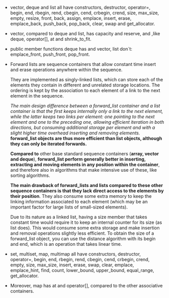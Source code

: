+ vector, deque and list all have constructors, destructor, operator=, begin, end, rbegin, rend, cbegin, cend, crbegin, crend, size, max_size, empty, resize, front, back, assign, emplace, insert, erase, emplace_back, push_back, pop_back, clear, swap and get_allocator.

+ vector, compared to deque and list, has capacity and reserve, and ,like deque, operator[], at and shrink_to_fit.

+ public member functions deque has and vector, list don´t: emplace_front, push_front, pop_front.

+ Forward lists are sequence containers that allow constant time insert and erase operations anywhere   within the sequence.

  They are implemented as singly-linked lists, which can store each of the elements they contain in different and unrelated storage locations. The ordering is kept by the association to each element of a link to the next element in the sequence.

  *The main design difference between a forward_list container and a list container is that the first keeps internally only a link to the next element, while the latter keeps two links per element: one pointing to the next element and one to the preceding one, allowing efficient iteration in both directions, but consuming additional storage per element and with a slight higher time overhead inserting and removing elements.* **forward_list objects are thus more efficient than list objects, although they can only be iterated forwards.**

  **Compared to** other base standard sequence containers (**array, vector and deque**), **forward_list perform generally better in inserting, extracting and moving elements in any position within the container**, and therefore also in algorithms that make intensive use of these, like sorting algorithms.

  **The main drawback of forward_lists and lists compared to these other sequence containers is that they lack direct access to the elements by their position**. They also consume some extra memory to keep the linking information associated to each element (which may be an important factor for large lists of small-sized elements).

  Due to its nature as a linked list, having a size member that takes constant time would require it to keep an internal counter for its size (as list does). This would consume some extra storage and make insertion and removal operations slightly less efficient. To obtain the size of a forward_list object, you can use the distance algorithm with its begin and end, which is an operation that takes linear time.

+ set, multiset, map, multimap all have constructors, destructor, operator=, begin, end, rbegin, rend, cbegin, cend, crbegin, crend, empty, size, max_size, insert, erase, swap, clear, emplace, emplace_hint, find, count, lower_bound, upper_bound, equal_range, get_allocator.

+ Moreover, map has at and operator[], compared to the other associative containers.
